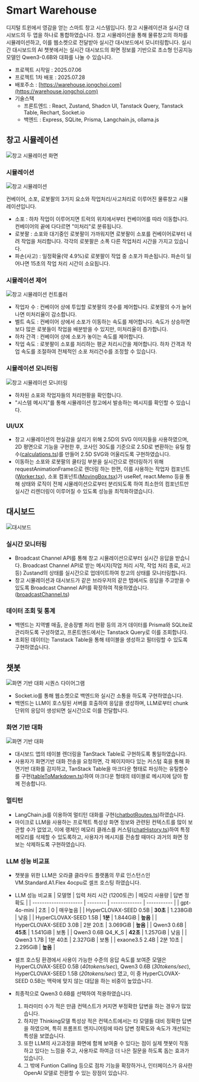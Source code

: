 # Smart Warehouse

디지털 트윈에서 영감을 얻는 스마트 창고 시스템입니다.
창고 시뮬레이션과 실시간 대시보드의 두 앱을 하나로 통합하였습니다.
창고 시뮬레이션을 통해 물류창고의 하차를 시뮬레이션하고, 이를 웹소켓으로 전달받아 실시간 대시보드에서 모니터링합니다.
실시간 대시보드의 AI 챗봇에서는 실시간 대시보드의 화면 정보를 기반으로 초소형 인공지능 모델인 Qwen3-0.6B와 대화를 나눌 수 있습니다.

- 프로젝트 시작일 : 2025.07.06
- 프로젝트 1차 배포 : 2025.07.28
- 배포주소 : [https://warehouse.jongchoi.com](https://warehouse.jongchoi.com)
- 기술스택
  - 프론트엔드 : React, Zustand, Shadcn UI, Tanstack Query, Tanstack Table, Rechart, Socket.io
  - 백엔드 : Express, SQLite, Prisma, Langchain.js, ollama.js

## 창고 시뮬레이션

![창고 시뮬레이션 화면](/docs/warehouse-demo1.png)

### 시뮬레이션

![창고 시뮬레이션](/docs/warehouse-sim1.png)

컨베이어, 소포, 로봇팔의 3가지 요소와 작업처리/사고처리로 이루어진 물류창고 시뮬레이션입니다.

- 소포 : 하차 작업이 이루어지면 트럭의 위치에서부터 컨베이어를 따라 이동합니다. 컨베이어의 끝에 다다르면 "미처리"로 분류됩니다.
- 로봇팔 : 소포와 대기중인 로봇팔이 가까워지면 로봇팔이 소포를 컨베이어로부터 내려 작업을 처리합니다. 각각의 로봇팔은 소폭 다른 작업처리 시간을 가지고 있습니다.
- 파손(사고) : 일정확율(약 4.9%)로 로봇팔이 작업 중 소포가 파손됩니다. 파손이 일어나면 15초의 작업 처리 시간이 소요됩니다.

### 시뮬레이션 제어

![창고 시뮬레이션 컨트롤러](/docs/warehouse-control1.png)

- 작업자 수 : 컨베이어 상에 투입할 로봇팔의 갯수를 제어합니다. 로봇팔의 수가 늘어나면 미처리율이 감소합니다.
- 벨트 속도 : 컨베이어 상에서 소포가 이동하는 속도를 제어합니다. 속도가 상승하면 보다 많은 로봇들이 작업을 배분받을 수 있지만, 미처리율이 증가합니다.
- 하차 간격 : 컨베이어 상에 소포가 놓이는 속도를 제어합니다.
- 작업 속도 : 로봇팔이 소포를 처리하는 평균 처리시간을 제어합니다. 하차 간격과 작업 속도를 조절하여 전체적인 소포 처리건수를 조정할 수 있습니다.

### 시뮬레이션 모니터링

![창고 시뮬레이션 모니터링](/docs/warehouse-control2.png)

- 하차된 소포와 작업자들의 처리현황을 확인합니다.
- "시스템 메시지"를 통해 시뮬레이션 창고에서 발송하는 메시지를 확인할 수 있습니다.

### UI/UX

- 창고 시뮬레이션의 현실감을 살리기 위해 2.5D의 SVG 이미지들을 사용하였으며, 2D 평면으로 기능을 구현한 후, 코사인 30도를 기준으로 2.5D로 변환하는 유틸 함수([calculations.ts](/frontend/src/utils/warehouse/calculations.ts))를 만들어 2.5D SVG와 어울리도록 구현하였습니다.
- 이동하는 소포와 로봇팔의 쿨타임 부분을 실시간으로 렌더링하기 위해 requestAnimationFrame으로 렌더링 하는 한편, 이를 사용하는 작업자 컴포넌트([Worker.tsx](/frontend/src/components/warehouse/warehouse2d/components/Worker.tsx)), 소포 컴포넌트([MovingBox.tsx](/frontend/src/components/warehouse/warehouse2d/components/MovingBox.tsx))가 useRef, react.Memo 등을 통해 상태와 로직이 전체 시뮬레이션으로부터 분리되도록 하여 최소한의 컴포넌트만 실시간 리렌더링이 이루어질 수 있도록 성능을 최적화하였습니다.

## 대시보드

![대시보드](/docs/dashboard-demo1.png)

### 실시간 모니터링

- Broadcast Channel API를 통해 창고 시뮬레이션으로부터 실시간 응답을 받습니다. Broadcast Channel API로 받는 메시지(작업 처리 시작, 작업 처리 종료, 사고 등) Zustand의 상태를 실시간으로 업데이트하여 창고의 상태를 모니터링합니다.
- 창고 시뮬레이션과 대시보드가 같은 브라우저의 같은 탭에서도 응답을 주고받을 수 있도록 Broadcast Channel API를 확장하여 적용하였습니다.([broadcastChannel.ts](/frontend/src/utils/broadcastChannel.ts))

### 데이터 조회 및 통계

- 백엔드는 지역별 매출, 운송장별 처리 현황 등의 과거 데이터를 Prisma와 SQLite로 관리하도록 구성하였고, 프론트엔드에서는 Tanstack Query로 이를 조회합니다.
- 조회된 데이터는 Tanstack Table을 통해 테이블을 생성하고 필터링할 수 있도록 구현하였습니다.

## 챗봇

![화면 기반 대화 시퀀스 다이어그램](/docs/chatbot-diagram.png)

- Socket.io를 통해 웹소켓으로 백엔드와 실시간 소통을 하도록 구현하였습니다.
- 백엔드는 LLM이 호스팅된 서버를 호출하여 응답을 생성하며, LLM로부터 chunk 단위의 응답이 생성되면 실시간으로 이를 전달합니다.

### 화면 기반 대화

![화면 기반 대화](/docs/chatbot-demo1.png)

- 대시보드 앱의 테이블 렌더링을 TanStack Table로 구현하도록 통일하였습니다.
- 사용자가 화면기반 대화 전송을 요청하면, 각 페이지마다 있는 커스텀 훅을 통해 화면기반 대화를 감지하고, TanStack Table을 마크다운 형태로 파싱하는 유틸함수를 구현([tableToMarkdown.ts](/frontend/src/utils/tableToMarkdown.ts))하여 마크다운 형태의 테이블로 메시지에 담아 함께 전송합니다.

### 멀티턴

- LangChain.js를 이용하여 멀티턴 대화를 구현([chatbotRoutes.ts](/backend/src/routes/chatbotRoutes.ts))하였습니다.
- 마이크로 LLM을 사용하는 프로젝트 특성상 화면 정보와 관련된 컨텍스트를 많이 보관할 수가 없었고, 이에 랭체인 메모리 클래스를 커스텀([chatHistory.ts](/backend/src/utils/chatHistory.ts))하여 특정 메모리를 삭제할 수 있도록하고, 사용자가 메시지를 전송할 때마다 과거의 화면 정보는 삭제하도록 구현하였습니다.

### LLM 성능 비교표

- 챗봇을 위한 LLM은 오라클 클라우드 플랫폼의 무료 인스턴스인 VM.Standard.A1.Flex 4ocpu로 셀프 호스팅 하였습니다.
- LLM 성능 비교표
  | 모델명 | 입력 처리 시간 (1200토큰) | 메모리 사용량 | 답변 정확도 |
  | --------------------- | -------- | ------------- | ----------- |
  | gpt-4o-mini | 2초 | 0 | 매우높음 |
  | HyperCLOVAX-SEED 0.5B | **30초** | 1.238GiB | 낮음 |
  | HyperCLOVAX-SEED 1.5B | **1분** | 1.844GiB | **높음** |
  | HyperCLOVAX-SEED 3.0B | 2분 20초 | 3.069GiB | **높음** |
  | Qwen3 0.6B | **45초** | 1.541GiB | 보통 |
  | Qwen3 0.6B Q4_K_S | **42초** | 1.257GiB | 낮음 |
  | Qwen3 1.7B | 1분 40초 | 2.327GiB | 보통 |
  | exaone3.5 2.4B | 2분 10초 | 2.295GiB | **높음** |

- 셀프 호스팅 환경에서 사용이 가능한 수준의 응답 속도를 보여준 모델은 HyperCLOVAX-SEED 0.5B (_40tokens/sec_), Qwen3 0.6B (_30tokens/sec_), HyperCLOVAX-SEED 1.5B (_20tokens/sec_) 였고, 이 중 HyperCLOVAX-SEED 0.5B는 맥락에 맞지 않는 대답을 하는 비중이 높았습니다.
- 최종적으로 Qwen3 0.6B를 선택하여 적용하였습니다.
  1. 파라미터 수가 적은 만큼 컨텍스트가 커지면 부정확한 답변을 하는 경우가 많았습니다.
  2. 하지만 Thinking모델 특성상 적은 컨텍스트에서는 타 모델들 대비 정확한 답변을 하였으며, 특히 프롬프트 엔지니어링에 따라 답변 정확도와 속도가 개선되는 특성을 보였습니다.
  3. 또한 LLM의 사고과정을 화면에 함께 보여줄 수 있다는 점이 실제 챗봇이 작동하고 있다는 느낌을 주고, 사용자로 하여금 더 나은 질문을 하도록 돕는 효과가 있습니다.
  4. 그 밖에 Funtion Calling 등으로 점차 기능을 확장하거나, 인터페이스가 유사한 OpenAI 모델로 전환할 수 있는 장점이 있습니다.
